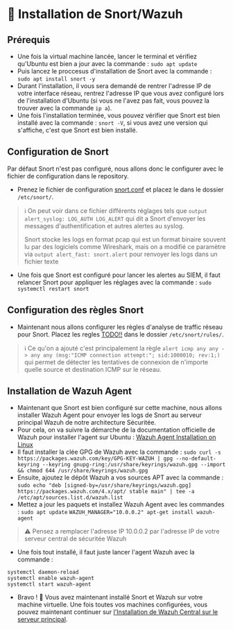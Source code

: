 # 📡 Installation de Snort/Wazuh
## Prérequis
- Une fois la virtual machine lancée, lancer le terminal et vérifiez qu'Ubuntu est bien a jour avec la commande :
```sudo apt update```
- Puis lancez le proccesus d'installation de Snort avec la commande :
```sudo apt install snort -y```
- Durant l'installation, il vous sera demandé de rentrer l'adresse IP de votre interface réseau, rentrez l'adresse IP que vous avez configuré lors de l'installation d'Ubuntu (si vous ne l'avez pas fait, vous pouvez la trouver avec la commande ```ip a```).
- Une fois l'installation terminée, vous pouvez vérifier que Snort est bien installé avec la commande :
```snort -V```, si vous avez une version qui s'affiche, c'est que Snort est bien installé.
## Configuration de Snort
Par défaut Snort n'est pas configuré, nous allons donc le configurer avec le fichier de configuration dans le repository. 
- Prenez le fichier de configuration [snort.conf](TODO) et placez le dans le dossier ```/etc/snort/```.
> ℹ️ On peut voir dans ce fichier différents réglages tels que ```output alert_syslog: LOG_AUTH LOG_ALERT``` qui dit a Snort d'envoyer les messages d'authentification et autres alertes au syslog.
>
> Snort stocke les logs en format pcap qui est un format binaire souvent lu par des logiciels comme Wireshark, mais on a modifié ce paramètre via ```output alert_fast: snort.alert``` pour renvoyer les logs dans un fichier texte
- Une fois que Snort est configuré pour lancer les alertes au SIEM, il faut relancer Snort pour appliquer les réglages avec la commande :
```sudo systemctl restart snort```
## Configuration des règles Snort
- Maintenant nous allons configurer les règles d'analyse de traffic réseau pour Snort. Placez les regles [TODO!!](https://www.snort.org/downloads/community/community-rules.tar.gz) dans le dossier ```/etc/snort/rules/```.
> ℹ️ Ce qu'on a ajouté c'est principalement la règle ```alert icmp any any -> any any (msg:"ICMP connection attempt:"; sid:1000010; rev:1;)``` qui permet de détecter les tentatives de connexion de n'importe quelle source et destination ICMP sur le réseau.
## Installation de Wazuh Agent
- Maintenant que Snort est bien configuré sur cette machine, nous allons installer Wazuh Agent pour envoyer les logs de Snort au serveur principal Wazuh de notre architecture Sécuritée.
- Pour cela, on va suivre la démarche de la documentation officielle de Wazuh pour installer l'agent sur Ubuntu : [Wazuh Agent Installation on Linux](https://documentation.wazuh.com/current/installation-guide/wazuh-agent/wazuh-agent-package-linux.html)
- Il faut installer la clée GPG de Wazuh avec la commande :
```sudo curl -s https://packages.wazuh.com/key/GPG-KEY-WAZUH | gpg --no-default-keyring --keyring gnupg-ring:/usr/share/keyrings/wazuh.gpg --import && chmod 644 /usr/share/keyrings/wazuh.gpg```
- Ensuite, ajoutez le dépôt Wazuh a vos sources APT avec la commande :
```sudo echo "deb [signed-by=/usr/share/keyrings/wazuh.gpg] https://packages.wazuh.com/4.x/apt/ stable main" | tee -a /etc/apt/sources.list.d/wazuh.list```
- Mettez a jour les paquets et installez Wazuh Agent avec les commandes :
```sudo apt update```
```WAZUH_MANAGER="10.0.0.2" apt-get install wazuh-agent```
> ⚠️ Pensez a remplacer l'adresse IP 10.0.0.2 par l'adresse IP de votre serveur central de sécuritée Wazuh
- Une fois tout installé, il faut juste lancer l'agent Wazuh avec la commande :
```
systemctl daemon-reload
systemctl enable wazuh-agent
systemctl start wazuh-agent
```

- Bravo ! 🎉 Vous avez maintenant installé Snort et Wazuh sur votre machine virtuelle. Une fois toutes vos machines configurées, vous pouvez maintenant continuer sur [l'Installation de Wazuh Central sur le serveur principal](./Installation%20Wazuh%20Manager.md).
